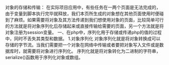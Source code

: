 对象的存储和传输：
在实际项目应用中，有些任务在一两个页面是无法完成的，由于变量到脚本执行完毕就释放，我们本页所生成的对象想在其他页面使用时便碰到了麻烦。如果需要将对象及其方法传递到我们想使用对象的页面，比较简单可行的方法就是将对象序列化后存储起来或直接传输给需要的页面，另一个方法就是将对象注册为session变量。
一、在php中，序列化用于存储或传递php的值的过程中，同时不丢失其类型和数据。
1.对象序列化
对象序列化就是将对象转换成可以存储的字节流。当我们需要把一个对象在网络中传输或者要把对象写入文件或是数据库时，就需要将对象进行序列化。
序列化就是将对象转化为二进制的字符串，serialize()函数用于序列化对象或数组。
